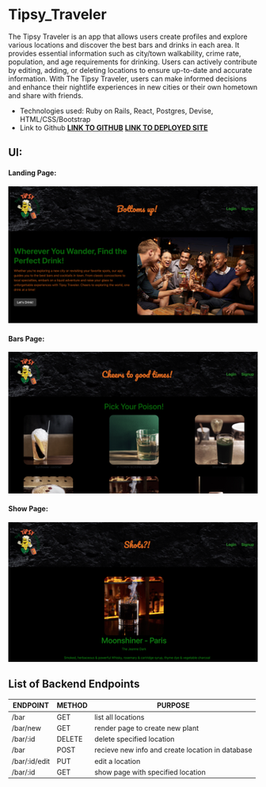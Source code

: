 # Tipsy_Traveler

The Tipsy Traveler is an app that allows users create profiles and explore various locations and discover the best bars and drinks in each area. It provides essential information such as city/town walkability, crime rate, population, and age requirements for drinking. Users can actively contribute by editing, adding, or deleting locations to ensure up-to-date and accurate information. With The Tipsy Traveler, users can make informed decisions and enhance their nightlife experiences in new cities or their own hometown and share with friends.


* Technologies used: Ruby on Rails, React, Postgres, Devise, HTML/CSS/Bootstrap
* Link to Github
[**LINK TO GITHUB**](https://github.com/Harp27/Tipsy-Frontend)
[**LINK TO DEPLOYED SITE**](https://tiny-panda-75d000.netlify.app/)


## UI:

#### Landing Page:
![Landing Page](./src/images/landing.png)

#### Bars Page:
![User Page](./src/images/bars.png)

#### Show Page:
![Show Page](./src/images/show.png)


## List of Backend Endpoints
| ENDPOINT | METHOD | PURPOSE |
|----------|--------|---------|
| /bar | GET | list all locations |
| /bar/new | GET | render page to create new plant |
| /bar/:id | DELETE | delete specified location |
| /bar | POST | recieve new info and create location in database |
| /bar/:id/edit | PUT | edit a location |
| /bar/:id | GET | show page with specified location |